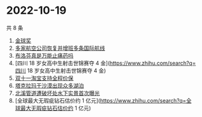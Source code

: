 # 2022-10-19

共 8 条

<!-- BEGIN -->
<!-- 最后更新时间 Wed Oct 19 2022 02:17:38 GMT+0800 (China Standard Time) -->

1. [金球奖](https://www.zhihu.com/search?q=金球奖)
1. [多家航空公司恢复并增班多条国际航线](https://www.zhihu.com/search?q=多家航空公司恢复并增班多条国际航线)
1. [布洛芬真是万能止痛药吗](https://www.zhihu.com/search?q=布洛芬真是万能止痛药吗)
1. [四川 18 岁女高中生射击世锦赛夺 4 金](https://www.zhihu.com/search?q=四川 18 岁女高中生射击世锦赛夺 4 金)
1. [双十一淘宝支持全程价保](https://www.zhihu.com/search?q=双十一淘宝支持全程价保)
1. [塔克拉玛干沙漠出现众多湖泊](https://www.zhihu.com/search?q=塔克拉玛干沙漠出现众多湖泊)
1. [北溪管道遭破坏处水下实景首次曝光](https://www.zhihu.com/search?q=北溪管道遭破坏处水下实景首次曝光)
1. [全球最大无瑕疵钻石估价约 1 亿元](https://www.zhihu.com/search?q=全球最大无瑕疵钻石估价约 1 亿元)

<!-- END -->
